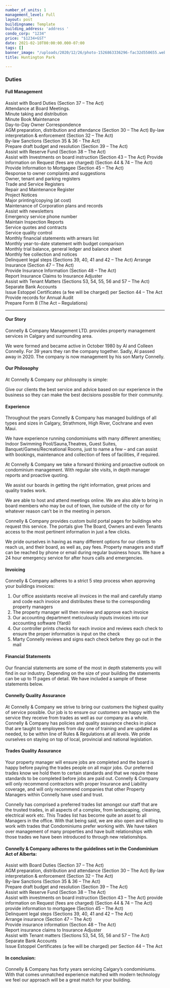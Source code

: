 ```yaml
---
number_of_units: 1
management_level: Full
layout: post
buildingname: Template
building_address: 'address '
condo_corp: "1234"
price: "$1234+GST"
date: 2021-02-10T00:00:00.000-07:00
tags: []
banner_image: "/uploads/2020/12/26/photo-1526863336296-fac32d550655.webp"
title: Huntington Park

---
```

### **Duties**

#### **Full Management**

Assist with Board Duties (Section 37 – The Act)  
Attendance at Board Meetings.  
Minute taking and distribution  
Minute Book Maintenance  
Day-to-Day Owner Correspondence  
AGM preparation, distribution and attendance (Section 30 – The Act) By-law interpretation & enforcement (Section 32 – The Act)  
By-law Sanctions (Section 35 & 36 - The Act)  
Prepare draft budget and resolution (Section 39 – The Act)  
Assist with Reserve Fund (Section 38 – The Act)  
Assist with Investments on board instruction (Section 43 – The Act) Provide Information on Request (fees are charged) (Section 44 & 74 – The Act) Provide Information to Mortgagee (Section 45 – The Act)  
Response to owner complaints and suggestions  
Owner, tenant and parking registers  
Trade and Service Registers  
Repair and Maintenance Register  
Project Notices  
Major printing/copying (at cost)  
Maintenance of Corporation plans and records  
Assist with newsletters  
Emergency service phone number  
Maintain Inspection Reports  
Service quotes and contracts  
Service quality control  
Monthly financial statements with arrears list  
Monthly year-to-date statement with budget comparison  
Monthly trial balance, general ledger and balance sheet  
Monthly fee collection and notices  
Delinquent legal steps (Sections 39, 40, 41 and 42 – The Act) Arrange Insurance (Section 47 – The Act)  
Provide Insurance Information (Section 48 – The Act)  
Report Insurance Claims to Insurance Adjuster  
Assist with Tenant Matters (Sections 53, 54, 55, 56 and 57 – The Act) Separate Bank Accounts  
Issue Estoppel Certificates (a fee will be charged) per Section 44 – The Act Provide records for Annual Audit  
Prepare Form 8 (The Act – Regulations)

***

#### **Our Story**

Connelly & Company Management LTD. provides property management services in Calgary and surrounding area.

We were formed and became active in October 1980 by Al and Colleen Connelly. For 39 years they ran the company together. Sadly, Al passed away in 2020. The company is now management by his son Marty Connelly.

#### **Our Philosophy**

At Connelly & Company our philosophy is simple:

Give our clients the best service and advice based on our experience in the business so they can make the best decisions possible for their community.

#### **Experience**

Throughout the years Connelly & Company has managed buildings of all types and sizes in Calgary, Strathmore, High River, Cochrane and even Maui.

We have experience running condominiums with many different amenities; Indoor Swimming Pool/Sauna,Theatres, Guest Suites, Banquet/Games/Recreational Rooms, just to name a few – and can assist with bookings, maintenance and collection of fees of facilities, if required.

At Connelly & Company we take a forward thinking and proactive outlook on condominium management. With regular site visits, in depth manager reports and proactive quoting.

We assist our boards in getting the right information, great prices and quality trades work.

We are able to host and attend meetings online. We are also able to bring in board members who may be out of town, live outside of the city or for whatever reason can’t be in the meeting in person.

Connelly & Company provides custom build portal pages for buildings who request this service. The portals give The Board, Owners and even Tenants access to the most pertinent information in just a few clicks.

We pride ourselves in having as many different options for our clients to reach us, and their board, as well as, pay fees. Property managers and staff can be reached by phone or email during regular business hours. We have a 24 hour emergency service for after hours calls and emergencies.

#### **Invoicing**

Connelly & Company adheres to a strict 5 step process when approving your buildings invoices:

1. Our office assistants receive all invoices in the mail and carefully stamp and code each invoice and distributes these to the corresponding property managers
2. The property manager will then review and approve each invoice
3. Our accounting department meticulously inputs invoices into our accounting software (Yardi)
4. Our controller prints checks for each invoice and reviews each check to ensure the proper information is input on the check
5. Marty Connelly reviews and signs each check before they go out in the mail

#### **Financial Statements**

Our financial statements are some of the most in depth statements you will find in our industry. Depending on the size of your building the statements can be up to 11 pages of detail. We have included a sample of these statements below.

#### **Connelly Quality Assurance**

At Connelly & Company we strive to bring our customers the highest quality of service possible. Our job is to ensure our customers are happy with the service they receive from trades as well as our company as a whole. Connelly & Company has policies and quality assurance checks in place that are taught to employees from day one of training and are updated as needed, to be within line of Rules & Regulations at all levels. We pride ourselves on staying on top of local, provincial and national legislation.

#### **Trades Quality Assurance**

Your property manager will ensure jobs are completed and the board is happy before paying the trades people on all major jobs. Our preferred trades know we hold them to certain standards and that we require these standards to be completed before jobs are paid out. Connelly & Company will only recommend contractors with proper Insurance and Liability coverage, and will only recommend companies that other Property Managers within Connelly have used and trust.

Connelly has comprised a preferred trades list amongst our staff that are the trusted trades, in all aspects of a complex, from landscaping, cleaning, electrical work etc. This Trades list has become quite an asset to all Managers in the office. With that being said, we are also open and willing to work with trades that Condominiums prefer working with. We have taken over management of many properties and have built relationships with those trades we have been introduced to through new relationships.

#### **Connelly & Company adheres to the guidelines set in the Condominium Act of Alberta:**

Assist with Board Duties (Section 37 – The Act)  
AGM preparation, distribution and attendance (Section 30 – The Act) By-law interpretation & enforcement (Section 32 – The Act)  
By-law Sanctions (Section 35 & 36 – The Act)  
Prepare draft budget and resolution (Section 39 – The Act)  
Assist with Reserve Fund (Section 38 – The Act)  
Assist with investments on board instruction (Section 43 – The Act) provide information on Request (fees are charged) (Section 44 & 74 – The Act) provide information to mortgagee (Section 45 – The Act)  
Delinquent legal steps (Sections 39, 40, 41 and 42 – The Act)  
Arrange insurance (Section 47 – The Act)  
Provide insurance information (Section 48 – The Act)  
Report insurance claims to Insurance Adjuster  
Assist with Tenant matters (Sections 53, 54, 55, 56 and 57 – The Act)  
Separate Bank Accounts  
Issue Estoppel Certificates (a fee will be charged) per Section 44 – The Act

#### **In conclusion:**

Connelly & Company has forty years servicing Calgary’s condominiums. With that comes unmatched experience matched with modern technology we feel our approach will be a great match for your building.
